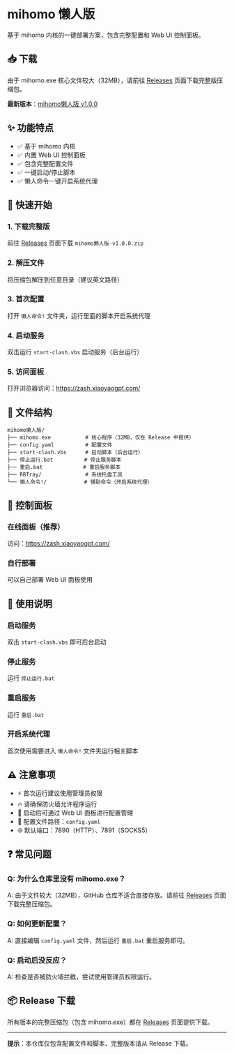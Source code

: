 # mihomo 懒人版

基于 mihomo 内核的一键部署方案，包含完整配置和 Web UI 控制面板。

## 📥 下载

由于 mihomo.exe 核心文件较大（32MB），请前往 [Releases](https://github.com/hubentuan/mihomo-/releases) 页面下载完整版压缩包。

**最新版本**：[mihomo懒人版 v1.0.0](https://github.com/hubentuan/mihomo-/releases/latest)

## ✨ 功能特点

- ✅ 基于 mihomo 内核
- ✅ 内置 Web UI 控制面板
- ✅ 包含完整配置文件
- ✅ 一键启动/停止脚本
- ✅ 懒人命令一键开启系统代理

## 🚀 快速开始

### 1. 下载完整版

前往 [Releases](https://github.com/hubentuan/mihomo-/releases/latest) 页面下载 `mihomo懒人版-v1.0.0.zip`

### 2. 解压文件

将压缩包解压到任意目录（建议英文路径）

### 3. 首次配置

打开 `懒人命令!` 文件夹，运行里面的脚本开启系统代理

### 4. 启动服务

双击运行 `start-clash.vbs` 启动服务（后台运行）

### 5. 访问面板

打开浏览器访问：https://zash.xiaoyaogpt.com/

## 📁 文件结构
```
mihomo懒人版/
├── mihomo.exe           # 核心程序（32MB，仅在 Release 中提供）
├── config.yaml          # 配置文件
├── start-clash.vbs      # 启动脚本（后台运行）
├── 停止运行.bat          # 停止服务脚本
├── 重启.bat             # 重启服务脚本
├── RBTray/              # 系统托盘工具
└── 懒人命令!/            # 辅助命令（开启系统代理）
```

## 🎨 控制面板

### 在线面板（推荐）
访问：https://zash.xiaoyaogpt.com/

### 自行部署
可以自己部署 Web UI 面板使用

## 📝 使用说明

### 启动服务
双击 `start-clash.vbs` 即可后台启动

### 停止服务
运行 `停止运行.bat`

### 重启服务
运行 `重启.bat`

### 开启系统代理
首次使用需要进入 `懒人命令!` 文件夹运行相关脚本

## ⚠️ 注意事项

- ⚡ 首次运行建议使用管理员权限
- 🔥 请确保防火墙允许程序运行
- 📡 启动后可通过 Web UI 面板进行配置管理
- 💾 配置文件路径：`config.yaml`
- 🌐 默认端口：7890（HTTP）、7891（SOCKS5）

## ❓ 常见问题

### Q: 为什么仓库里没有 mihomo.exe？
A: 由于文件较大（32MB），GitHub 仓库不适合直接存放。请前往 [Releases](https://github.com/hubentuan/mihomo-/releases/latest) 页面下载完整压缩包。

### Q: 如何更新配置？
A: 直接编辑 `config.yaml` 文件，然后运行 `重启.bat` 重启服务即可。

### Q: 启动后没反应？
A: 检查是否被防火墙拦截，尝试使用管理员权限运行。

## 📦 Release 下载

所有版本的完整压缩包（包含 mihomo.exe）都在 [Releases](https://github.com/hubentuan/mihomo-/releases) 页面提供下载。

---

**提示**：本仓库仅包含配置文件和脚本，完整版本请从 Release 下载。
